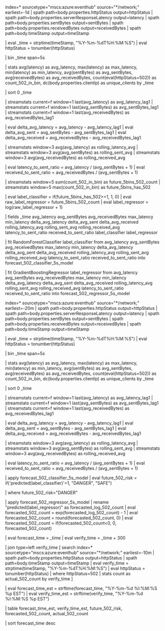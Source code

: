 index=* sourcetype="mscs:azure:eventhub" source="*/network;" earliest=-1d
| spath path=body.properties.httpStatus output=httpStatus
| spath path=body.properties.serverResponseLatency output=latency
| spath path=body.properties.sentBytes output=sentBytes
| spath path=body.properties.receivedBytes output=receivedBytes
| spath path=body.timeStamp output=timeStamp

| eval _time = strptime(timeStamp, "%Y-%m-%dT%H:%M:%S")
| eval httpStatus = tonumber(httpStatus)

| bin _time span=5s

| stats 
    avg(latency) as avg_latency,
    max(latency) as max_latency,
    min(latency) as min_latency,
    avg(sentBytes) as avg_sentBytes,
    avg(receivedBytes) as avg_receivedBytes,
    count(eval(httpStatus=502)) as count_502_in_bin,
    dc(body.properties.clientIp) as unique_clients
  by _time

| sort 0 _time

| streamstats current=f window=1 last(avg_latency) as avg_latency_lag1
| streamstats current=f window=1 last(avg_sentBytes) as avg_sentBytes_lag1
| streamstats current=f window=1 last(avg_receivedBytes) as avg_receivedBytes_lag1

| eval delta_avg_latency = avg_latency - avg_latency_lag1
| eval delta_avg_sent = avg_sentBytes - avg_sentBytes_lag1
| eval delta_avg_received = avg_receivedBytes - avg_receivedBytes_lag1

| streamstats window=3 avg(avg_latency) as rolling_latency_avg
| streamstats window=3 avg(avg_sentBytes) as rolling_sent_avg
| streamstats window=3 avg(avg_receivedBytes) as rolling_received_avg

| eval latency_to_sent_ratio = avg_latency / (avg_sentBytes + 1)
| eval received_to_sent_ratio = avg_receivedBytes / (avg_sentBytes + 1)

| streamstats window=5 sum(count_502_in_bin) as future_5bins_502_count
| streamstats window=5 max(count_502_in_bin) as future_5bins_has_502

| eval label_classifier = if(future_5bins_has_502>=1, 1, 0)
| eval raw_label_regressor = future_5bins_502_count
| eval label_regressor = log(raw_label_regressor + 1)

| fields _time avg_latency avg_sentBytes avg_receivedBytes max_latency min_latency delta_avg_latency delta_avg_sent delta_avg_received rolling_latency_avg rolling_sent_avg rolling_received_avg latency_to_sent_ratio received_to_sent_ratio label_classifier label_regressor

| fit RandomForestClassifier label_classifier from 
    avg_latency avg_sentBytes avg_receivedBytes max_latency min_latency delta_avg_latency delta_avg_sent delta_avg_received rolling_latency_avg rolling_sent_avg rolling_received_avg latency_to_sent_ratio received_to_sent_ratio
    into forecast_502_classifier_5s_model

| fit GradientBoostingRegressor label_regressor from 
    avg_latency avg_sentBytes avg_receivedBytes max_latency min_latency delta_avg_latency delta_avg_sent delta_avg_received rolling_latency_avg rolling_sent_avg rolling_received_avg latency_to_sent_ratio received_to_sent_ratio
    into forecast_502_regressor_5s_model




index=* sourcetype="mscs:azure:eventhub" source="*/network;" earliest=-20m
| spath path=body.properties.httpStatus output=httpStatus
| spath path=body.properties.serverResponseLatency output=latency
| spath path=body.properties.sentBytes output=sentBytes
| spath path=body.properties.receivedBytes output=receivedBytes
| spath path=body.timeStamp output=timeStamp

| eval _time = strptime(timeStamp, "%Y-%m-%dT%H:%M:%S")
| eval httpStatus = tonumber(httpStatus)

| bin _time span=5s

| stats 
    avg(latency) as avg_latency,
    max(latency) as max_latency,
    min(latency) as min_latency,
    avg(sentBytes) as avg_sentBytes,
    avg(receivedBytes) as avg_receivedBytes,
    count(eval(httpStatus=502)) as count_502_in_bin,
    dc(body.properties.clientIp) as unique_clients
  by _time

| sort 0 _time

| streamstats current=f window=1 last(avg_latency) as avg_latency_lag1
| streamstats current=f window=1 last(avg_sentBytes) as avg_sentBytes_lag1
| streamstats current=f window=1 last(avg_receivedBytes) as avg_receivedBytes_lag1

| eval delta_avg_latency = avg_latency - avg_latency_lag1
| eval delta_avg_sent = avg_sentBytes - avg_sentBytes_lag1
| eval delta_avg_received = avg_receivedBytes - avg_receivedBytes_lag1

| streamstats window=3 avg(avg_latency) as rolling_latency_avg
| streamstats window=3 avg(avg_sentBytes) as rolling_sent_avg
| streamstats window=3 avg(avg_receivedBytes) as rolling_received_avg

| eval latency_to_sent_ratio = avg_latency / (avg_sentBytes + 1)
| eval received_to_sent_ratio = avg_receivedBytes / (avg_sentBytes + 1)

| apply forecast_502_classifier_5s_model
| eval future_502_risk = if('predicted(label_classifier)'=1, "DANGER", "SAFE")

| where future_502_risk="DANGER"

| apply forecast_502_regressor_5s_model
| rename "predicted(label_regressor)" as forecasted_log_502_count
| eval forecasted_502_count = exp(forecasted_log_502_count) - 1
| eval forecasted_502_count = round(forecasted_502_count, 0)
| eval forecasted_502_count = if(forecasted_502_count<0, 0, forecasted_502_count)

| eval forecast_time = _time
| eval verify_time = _time + 300

| join type=left verify_time
    [
      search index=* sourcetype="mscs:azure:eventhub" source="*/network;" earliest=-10m
      | spath path=body.properties.httpStatus output=httpStatus
      | spath path=body.timeStamp output=timeStamp
      | eval verify_time = strptime(timeStamp, "%Y-%m-%dT%H:%M:%S")
      | eval httpStatus = tonumber(httpStatus)
      | where httpStatus=502
      | stats count as actual_502_count by verify_time
    ]

| eval forecast_time_est = strftime(forecast_time, "%Y-%m-%d %I:%M:%S %p EST")
| eval verify_time_est = strftime(verify_time, "%Y-%m-%d %I:%M:%S %p EST")

| table forecast_time_est, verify_time_est, future_502_risk, forecasted_502_count, actual_502_count

| sort forecast_time desc


